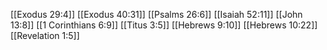 [[Exodus 29:4]]
[[Exodus 40:31]]
[[Psalms 26:6]]
[[Isaiah 52:11]]
[[John 13:8]]
[[1 Corinthians 6:9]]
[[Titus 3:5]]
[[Hebrews 9:10]]
[[Hebrews 10:22]]
[[Revelation 1:5]]
